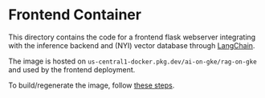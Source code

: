 # Frontend Container

This directory contains the code for a frontend flask webserver integrating with the inference
backend and (NYI) vector database through [LangChain](https://python.langchain.com/docs/get_started/introduction).

The image is hosted on `us-central1-docker.pkg.dev/ai-on-gke/rag-on-gke` and used by the frontend deployment.

To build/regenerate the image, follow [these steps](https://cloud.google.com/build/docs/building/build-containers#use-dockerfile).